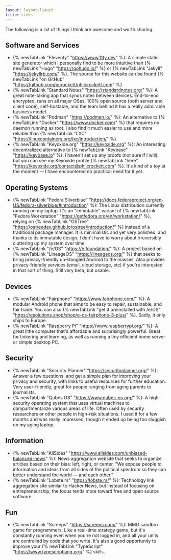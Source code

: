 ```yaml
---
layout: layout.liquid
title: Links
---
```


The following is a list of things I think are awesome and worth sharing:

## Software and Services

* {% newTabLink "Eleventy" "https://www.11ty.dev" %}: A simple static site generator which I personally find to be more intuitive than {% newTabLink "Hugo" "https://gohugo.io/" %} or {% newTabLink "Jekyll" "https://jekyllrb.com/" %}. The source for this website can be found {% newTabLink "on GitHub" "https://github.com/pcrockett/philcrockett.com" %}.
* {% newTabLink "Standard Notes" "https://standardnotes.org/" %}: A great note-taking app that syncs notes between devices. End-to-end encrypted, runs on all major OSes, 100% open source (both server and client code), self-hostable, and the team behind it has a really admirable business model.
* {% newTabLink "Podman" "https://podman.io/" %}: An alternative to {% newTabLink "Docker" "https://www.docker.com/" %} that requires no daemon running as root. I also find it much easier to use and more reliable than {% newTabLink "LXC" "https://linuxcontainers.org/lxc/introduction/" %}.
* {% newTabLink "Keyoxide.org" "https://keyoxide.org" %}: An interesting decentralized alternative to {% newTabLink "Keybase" "https://keybase.io" %}. I haven't set up any proofs (not sure if I will), but you can see my Keyoxide profile {% newTabLink "here" "https://keyoxide.org/contact@philcrockett.com" %}. It's kind of a toy at the moment — I have encountered no practical need for it yet.

## Operating Systems

* {% newTabLink "Fedora Silverblue" "https://docs.fedoraproject.org/en-US/fedora-silverblue/#introduction" %}: The Linux distribution currently running on my laptop. It's an "immutable" variant of {% newTabLink "Fedora Workstation" "https://getfedora.org/en/workstation/" %}, relying on {% newTabLink "OSTree" "https://ostreedev.github.io/ostree/introduction/" %} instead of a traditional package manager. It is minimalistic and yet very polished, and thanks to its immutable design, I don't have to worry about irreversibly cluttering up my system over time.
* {% newTabLink "/e/OS" "https://e.foundation/" %}: A project based on {% newTabLink "LineageOS" "https://lineageos.org/" %} that seeks to bring privacy-friendly un-Googled Android to the masses. Also provides privacy-friendly services (email, cloud storage, etc) if you're interested in that sort of thing. Still very beta, but usable.

## Devices

* {% newTabLink "Fairphone" "https://www.fairphone.com/" %}: A modular Android phone that aims to be easy to repair, sustainable, and fair trade. You can also {% newTabLink "get it preinstalled with /e/OS" "https://esolutions.shop/shop/e-os-fairphone-3-plus/" %}. Sadly, it only ships to Europe.
* {% newTabLink "Raspberry Pi" "https://www.raspberrypi.org/" %}: A great little computer that's affordable and surprisingly powerful. Great for tinkering and learning, as well as running a tiny efficient home server or simple desktop PC.

## Security

* {% newTabLink "Security Planner" "https://securityplanner.org/" %}: Answer a few questions, and get a simple plan for improving your privacy and security, with links to useful resources for further education. Very user-friendly, great for people ranging from aging parents to journalists.
* {% newTabLink "Qubes OS" "https://www.qubes-os.org/" %}: A high-security operating system that uses virtual machines to compartmentalize various areas of life. Often used by security researchers or other people in high-risk situations. I used it for a few months and was really impressed, though it ended up being too sluggish on my aging laptop.

## Information

* {% newTabLink "AllSides" "https://www.allsides.com/unbiased-balanced-news" %}: News aggregation website that seeks to organize articles based on their bias: left, right, or center. "We expose people to information and ideas from all sides of the political spectrum so they can better understand the world — and each other."
* {% newTabLink "Lobste.rs" "https://lobste.rs/" %}: Technology link aggregation site similar to Hacker News, but instead of focusing on entrepreneurship, the focus tends more toward free and open source software.

## Fun

* {% newTabLink "Screeps" "https://screeps.com/" %}: MMO sandbox game for programmers. Like a real-time strategy game, but it's constantly running even when you're not logged in, and all your units are controlled by code that you write. It's also a good opportunity to improve your {% newTabLink "TypeScript" "https://www.typescriptlang.org/" %} skills.
